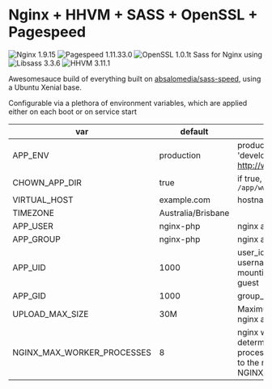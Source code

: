 # Nginx + HHVM + SASS + OpenSSL + Pagespeed

![Nginx 1.9.15](https://img.shields.io/badge/nginx-1.9.15-orange.svg) ![Pagespeed 1.11.33.0](https://img.shields.io/badge/pagespeed-1.11.33.0-blue.svg) ![OpenSSL 1.0.1t](https://img.shields.io/badge/openssl-1.0.1t-red.svg) Sass for Nginx using ![Libsass 3.3.6](https://img.shields.io/badge/libsass-3.3.6-yellow.svg) ![HHVM 3.11.1](https://img.shields.io/badge/hhvm-3.11.1-green.svg)

Awesomesauce build of everything built on  [absalomedia/sass-speed](https://registry.hub.docker.com/u/absalomedia/sass-speed/), using a Ubuntu Xenial base.

Configurable via a plethora of environment variables, which are applied either on each boot or on service start

var | default | description
--- | ------- | -----------
APP_ENV | production | production, development :: 'development' enables http://www.xdebug.org/
CHOWN_APP_DIR | true | if true, `chown $APP_USER:$APP_GROUP /app/www`
VIRTUAL_HOST | example.com | hostname of the application
TIMEZONE | Australia/Brisbane |
APP_USER | nginx-php | nginx and php5-fpm user
APP_GROUP | nginx-php | nginx and php5-fpm group
APP_UID | 1000 | user_id - setting to the host username can be useful when mounting volumes from host > guest
APP_GID | 1000 | group_id
UPLOAD_MAX_SIZE | 30M | Maximum upload size, applied to nginx and php5-fpm
NGINX_MAX_WORKER_PROCESSES | 8 | nginx worker_processes is determined from number of processor cores on service start, up to the maximum permitted by NGINX_MAX_WORKER_PROCESSES
